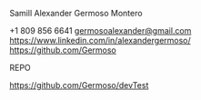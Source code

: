 Samill Alexander Germoso Montero

+1 809 856 6641
germosoalexander@gmail.com
https://www.linkedin.com/in/alexandergermoso/
https://github.com/Germoso

REPO

https://github.com/Germoso/devTest
